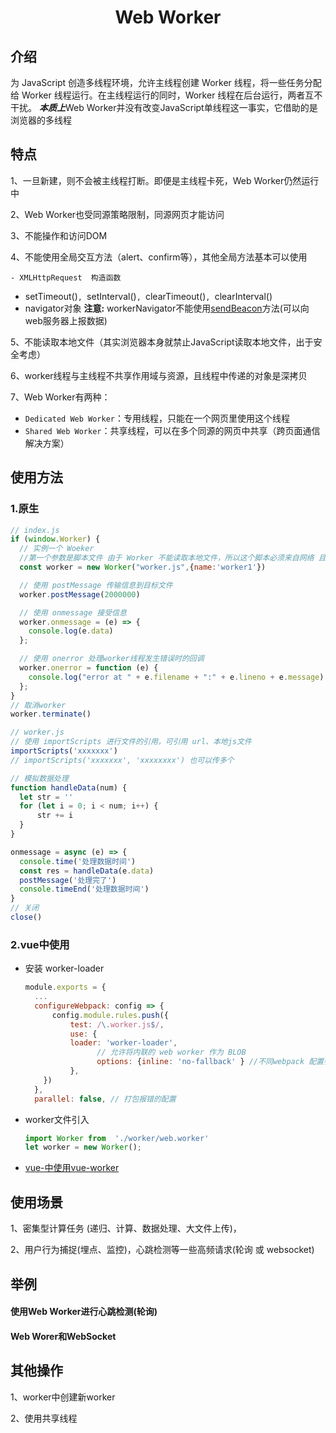 # <center>Web Worker</center>

## 介绍

为 JavaScript 创造多线程环境，允许主线程创建 Worker 线程，将一些任务分配给 Worker 线程运行。在主线程运行的同时，Worker 线程在后台运行，两者互不干扰。
***本质上***Web Worker并没有改变JavaScript单线程这一事实，它借助的是浏览器的多线程

## 特点

1、一旦新建，则不会被主线程打断。即便是主线程卡死，Web Worker仍然运行中

2、Web Worker也受同源策略限制，同源网页才能访问

3、不能操作和访问DOM

4、不能使用全局交互方法（alert、confirm等），其他全局方法基本可以使用

	- XMLHttpRequest  构造函数
- setTimeout()`, `setInterval()`, `clearTimeout()`, `clearInterval()
- navigator对象 **注意:** workerNavigator不能使用[sendBeacon](https://developer.mozilla.org/zh-CN/docs/Web/API/Navigator/sendBeacon)方法(可以向web服务器上报数据)

5、不能读取本地文件（其实浏览器本身就禁止JavaScript读取本地文件，出于安全考虑）

6、worker线程与主线程不共享作用域与资源，且线程中传递的对象是深拷贝

7、Web Worker有两种：

- `Dedicated Web Worker`：专用线程，只能在一个网页里使用这个线程
- `Shared Web Worker`：共享线程，可以在多个同源的网页中共享（跨页面通信解决方案）



## 使用方法

### 1.原生

```js
// index.js
if (window.Worker) {
  // 实例一个 Woeker 
  //第一个参数是脚本文件 由于 Worker 不能读取本地文件，所以这个脚本必须来自网络 且必须遵守同源政策
  const worker = new Worker("worker.js",{name:'worker1'}) 

  // 使用 postMessage 传输信息到目标文件
  worker.postMessage(2000000)

  // 使用 onmessage 接受信息
  worker.onmessage = (e) => {
    console.log(e.data)
  };

  // 使用 onerror 处理worker线程发生错误时的回调
  worker.onerror = function (e) {
    console.log("error at " + e.filename + ":" + e.lineno + e.message)
  };
}
// 取消worker
worker.terminate()
```

```js
// worker.js
// 使用 importScripts 进行文件的引用，可引用 url、本地js文件
importScripts('xxxxxxx')
// importScripts('xxxxxxx', 'xxxxxxxx') 也可以传多个

// 模拟数据处理
function handleData(num) {
  let str = ''
  for (let i = 0; i < num; i++) {
      str += i
  }
}

onmessage = async (e) => {
  console.time('处理数据时间')
  const res = handleData(e.data)
  postMessage('处理完了')
  console.timeEnd('处理数据时间')
}
// 关闭
close()
```

### 2.vue中使用

- 安装 worker-loader

  ```js
  module.exports = {
  	...
  	configureWebpack: config => {
      	config.module.rules.push({
        	test: /\.worker.js$/,
        	use: {
          	loader: 'worker-loader',
                  // 允许将内联的 web worker 作为 BLOB
                  options: {inline: 'no-fallback' } //不同webpack 配置参数不同
        	},
      })
    },
    parallel: false, // 打包报错的配置
  ```

- worker文件引入

  ```js
  import Worker from  './worker/web.worker'
  let worker = new Worker();
  ```
- [vue-中使用vue-worker](https://juejin.cn/post/7198476152624595005)

  

  

## 使用场景

1、密集型计算任务 (递归、计算、数据处理、大文件上传)，

2、用户行为捕捉(埋点、监控)，心跳检测等一些高频请求(轮询 或 websocket)

## 举例

#### 使用Web Worker进行心跳检测(轮询)

#### Web Worer和WebSocket



## 其他操作

1、worker中创建新worker

2、使用共享线程